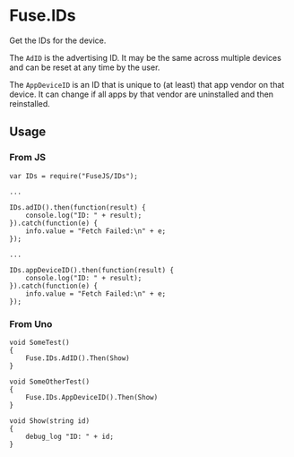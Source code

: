 # Fuse.IDs

Get the IDs for the device.

The `AdID` is the advertising ID. It may be the same across multiple devices and can be reset at any time by the user.

The `AppDeviceID` is an ID that is unique to (at least) that app vendor on that device. It can change if all apps by that vendor are uninstalled and then reinstalled.

## Usage

### From JS

```
var IDs = require("FuseJS/IDs");

...

IDs.adID().then(function(result) {
    console.log("ID: " + result);
}).catch(function(e) {
    info.value = "Fetch Failed:\n" + e;
});

...

IDs.appDeviceID().then(function(result) {
    console.log("ID: " + result);
}).catch(function(e) {
    info.value = "Fetch Failed:\n" + e;
});
```

### From Uno

```
void SomeTest()
{
    Fuse.IDs.AdID().Then(Show)
}

void SomeOtherTest()
{
    Fuse.IDs.AppDeviceID().Then(Show)
}

void Show(string id)
{
    debug_log "ID: " + id;
}

```
